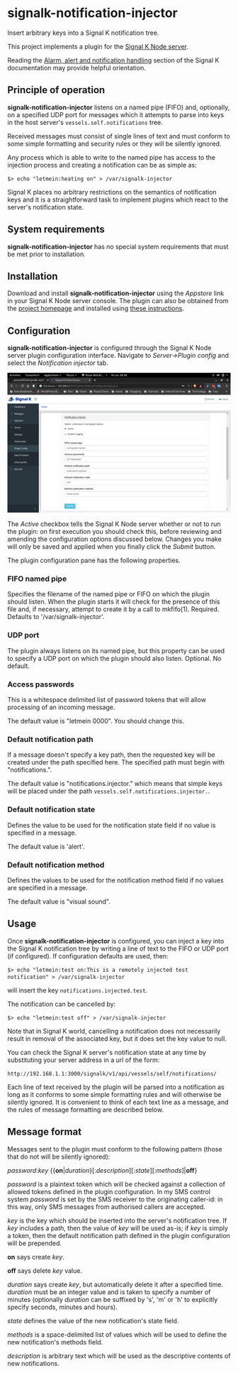 # signalk-notification-injector

Insert arbitrary keys into a Signal K notification tree.

This project implements a plugin for the [Signal K Node server](https://github.com/SignalK/signalk-server-node).

Reading the [Alarm, alert and notification handling](http://signalk.org/specification/1.0.0/doc/notifications.html)
section of the Signal K documentation may provide helpful orientation.

## Principle of operation

__signalk-notification-injector__ listens on a named pipe (FIFO) and,
optionally, on a specified UDP port for messages which it attempts to parse
into keys in the host server's ```vessels.self.notifications``` tree.

Received messages must consist of single lines of text and must conform
to some simple formatting and security rules or they will be silently ignored.

Any process which is able to write to the named pipe has access to the
injection process and creating a notification can be as simple as:
```
$> echo "letmein:heating on" > /var/signalk-injector
```
Signal K places no arbitrary restrictions on the semantics of notification keys
and it is a straightforward task to implement plugins which react to the
server's notification state.

## System requirements

__signalk-notification-injector__ has no special system requirements that must
be met prior to installation.
## Installation

Download and install __signalk-notification-injector__ using the _Appstore_
link in your Signal K Node server console.
The plugin can also be obtained from the 
[project homepage](https://github.com/preeve9534/signalk-notification-injector)
and installed using
[these instructions](https://github.com/SignalK/signalk-server-node/blob/master/SERVERPLUGINS.md).
## Configuration

__signalk-notification-injector__ is configured through the Signal K
Node server plugin configuration interface.
Navigate to _Server->Plugin config_ and select the _Notification injector_ tab.

![Plugin configuration screen](readme/screenshot.png)

The _Active_ checkbox tells the Signal K Node server whether or not to run the
plugin: on first execution you should check this, before reviewing and
amending the configuration options discussed below.
Changes you make will only be saved and applied when you finally click the
_Submit_ button.

The plugin configuration pane has the following properties.

### FIFO named pipe

Specifies the filename of the named pipe or FIFO on which the plugin should
listen.
When the plugin starts it will check for the presence of this file and, if
necessary, attempt to create it by a call to mkfifo(1).
Required.
Defaults to '/var/signalk-injector'.

### UDP port

The plugin always listens on its named pipe, but this property can be used
to specify a UDP port on which the plugin should also listen.
Optional.
No default.

### Access passwords

This is a whitespace delimited list of password tokens that will allow
processing of an incoming message.

The default value is "letmein 0000".  You should change this.

### Default notification path

If a message doesn't specify a key path, then the requested key will be
created under the path specified here.  The specified path must begin
with "notifications.".

The default value is "notifications.injector." which means that simple
keys will be placed under the path ```vessels.self.notifications.injector.```. 

### Default notification state

Defines the value to be used for the notification state field if no value
is specified in a message.

The default value is 'alert'.

### Default notification method

Defines the values to be used for the notification method field if no values
are specified in a message.

The default value is "visual sound".
## Usage

Once __signalk-notification-injector__ is configured, you can inject a key
into the Signal K notification tree by writing a line of text to the FIFO
or UDP port (if configured).
If configuration defaults are used, then:
```
$> echo "letmein:test on:This is a remotely injected test notification" > /var/signalk-injector
```
will insert the key ```notifications.injected.test```.

The notification can be cancelled by:
```
$> echo "letmein:test off" > /var/signalk-injector
```
Note that in Signal K world, cancelling a notification does not necessarily
result in removal of the associated key, but it does set the key value to
null.

You can check the Signal K server's notification state at any time by
substituting your server address in a url of the form:
```
http://192.168.1.1:3000/signalk/v1/api/vessels/self/notifications/
```

Each line of text received by the plugin will be parsed into a notification
as long as it conforms to some simple formatting rules and will otherwise be
silently ignored.  It is convenient to think of each text line as a message,
and the rules of message formatting are described below.

## Message format

Messages sent to the plugin must conform to the following pattern (those that
do not will be silently ignored):

_password_:_key_ {{__on__|_duration_}[:_description_][:_state_][:_methods_]|__off__}

_password_ is a plaintext token which will be checked against a collection of
allowed tokens defined in the plugin configuration.  In my SMS control system
_password_ is set by the SMS receiver to the originating caller-id: in this
way, only SMS messages from authorised callers are accepted.

_key_ is the key which should be inserted into the server's notification tree.
If _key_ includes a path, then the value of _key_ will be used as-is; if _key_
is simply a token, then the default notification path defined in the plugin
configuration will be prepended.

__on__ says create _key_.

__off__ says delete _key_ value.

_duration_ says create _key_, but automatically delete it after a specified
 time.  _duration_ must be an integer value and is taken to specify a number
of minutes (optionally _duration_ can be suffixed by 's', 'm' or 'h' to
explicitly specify seconds, minutes and hours).

_state_ defines the value of the new notification's state field.

_methods_ is a space-delimited list of values which will be used to define
the new notification's methods field.

_description_ is arbitrary text which will be used as the descriptive contents
of new notifications.

